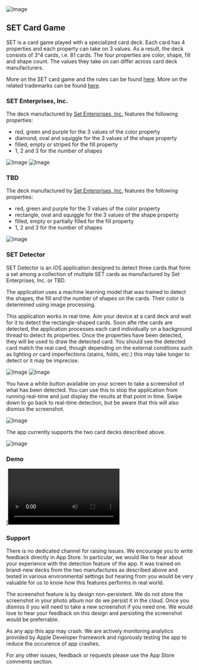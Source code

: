 ![Image](https://github.com/klukacsy/SET-detector.github.io/blob/master/app-icon-small.png)

## SET Card Game

SET is a card game played with a specialized card deck. Each card has 4 properties and each property can take on 3 values. As a result, the deck consists of 3^4 cards, i.e. 81 cards. The four properties are color, shape, fill and shape count. The values they take on can differ across card deck manufacturers.

More on the SET card game and the rules can be found [here](https://en.wikipedia.org/wiki/Set_(card_game)).
More on the related trademarks can be found [here](https://trademarks.justia.com/870/43/set-87043548.html).

### SET Enterprises, Inc.

The deck manufactured by [Set Enterprises, Inc.](https://en.wikipedia.org/wiki/Set_Enterprises) features the following properties:
- red, green and purple for the 3 values of the color property
- diamond, oval and squiggle for the 3 values of the shape property
- filled, empty or striped for the fill property
- 1, 2 and 3 for the number of shapes

![Image](./SET-Enterprises-deck.png)
![Image](./SET-Enterprises-cards.png)

### TBD

The deck manufactured by [Set Enterprises, Inc.](https://en.wikipedia.org/wiki/Set_Enterprises) features the following properties:
- red, green and purple for the 3 values of the color property
- rectangle, oval and squiggle for the 3 values of the shape property
- filled, empty or partially filled for the fill property
- 1, 2 and 3 for the number of shapes

![Image](./second-deck.png)

### SET Detector

SET Detector is an iOS application designed to detect three cards that form a set among a collection of multiple SET cards as manufactured by Set Enterprises, Inc. or TBD.

The application uses a machine learning model that was trained to detect the shapes, the fill and the number of shapes on the cards. Their color is determined using image processing.

This application works in real time. Aim your device at a card deck and wait for it to detect the rectangle-shaped cards. Soon afte rthe cards are detected, the application processes each card individually on a background thread to detect its properties. Once the properties have been detected, they will be used to draw the detected card. You should see the detected card match the real card, though depending on the external conditions such as lighting or card imperfections (stains, folds, etc.) this may take longer to detect or it may be imprecise. 

![Image](./Detection-real-time-deck2.png)
![Image](./App-detected-cards.png)

You have a white button available on your screen to take a screenshot of what has been detected. You can use this to stop the application from running real-time and just display the results at that point in time. Swipe down to go back to real-time detection, but be aware that this will also dismiss the screenshot.

![Image](./App-detected-cards-deck1.png)

The app currently supports the two card decks described above.

![Image](./supported-decks-detection.png)

### Demo

[![Watch the demo](./SetDetectorDemoFixedResized.mp4)


### Support

There is no dedicated channel for raising issues. We encourage you to write feedback directly in App Store. In particular, we would like to hear about your experience with the detection feature of the app. It was trained on brand-new decks from the two manufactures as described above and tested in various environmental settings but hearing from you would be very valuable for us to know how this features performs in real world.

The screenshot feature is by design non-persistent. We do not store the screenshot in your photo album nor do we persist it in the cloud. Once you dismiss it you will need to take a new screenshot if you need one. We would love to hear your feedback on this design and persisting the screenshot would be preferrable.

As any app this app may crash. We are actively monitoring analytics provided by Apple Developer framework and rigorously testing the app to reduce the occurence of app crashes.

For any other issues, feedback or requests please use the App Store comments section.
